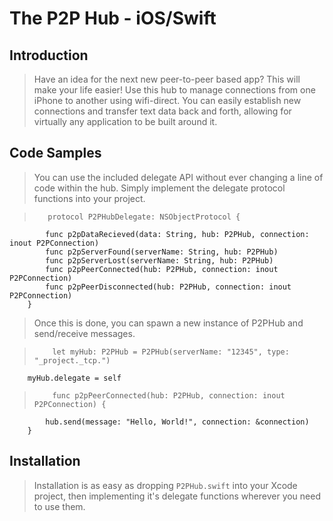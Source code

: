 # The P2P Hub - iOS/Swift

## Introduction

> Have an idea for the next new peer-to-peer based app? This will make your life easier! Use this hub to manage connections from one iPhone to another using wifi-direct. You can easily establish new connections and transfer text data back and forth, allowing for virtually any application to be built around it. 

## Code Samples

>  You can use the included delegate API without ever changing a line of code within the hub. Simply implement the delegate protocol functions into your project.

>        protocol P2PHubDelegate: NSObjectProtocol {
            func p2pDataRecieved(data: String, hub: P2PHub, connection: inout P2PConnection)
            func p2pServerFound(serverName: String, hub: P2PHub)
            func p2pServerLost(serverName: String, hub: P2PHub)
            func p2pPeerConnected(hub: P2PHub, connection: inout P2PConnection)
            func p2pPeerDisconnected(hub: P2PHub, connection: inout P2PConnection)
        }

> Once this is done, you can spawn a new instance of P2PHub and send/receive messages.

>         let myHub: P2PHub = P2PHub(serverName: "12345", type: "_project._tcp.")
        myHub.delegate = self
        
>         func p2pPeerConnected(hub: P2PHub, connection: inout P2PConnection) {
            hub.send(message: "Hello, World!", connection: &connection)
        }

## Installation

> Installation is as easy as dropping <code>P2PHub.swift</code> into your Xcode project, then implementing it's delegate functions wherever you need to use them. 
